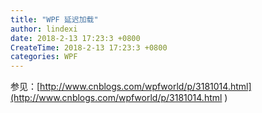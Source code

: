 ```yaml
---
title: "WPF 延迟加载"
author: lindexi
date: 2018-2-13 17:23:3 +0800
CreateTime: 2018-2-13 17:23:3 +0800
categories: WPF
---
```




参见：[http://www.cnblogs.com/wpfworld/p/3181014.html](http://www.cnblogs.com/wpfworld/p/3181014.html )
